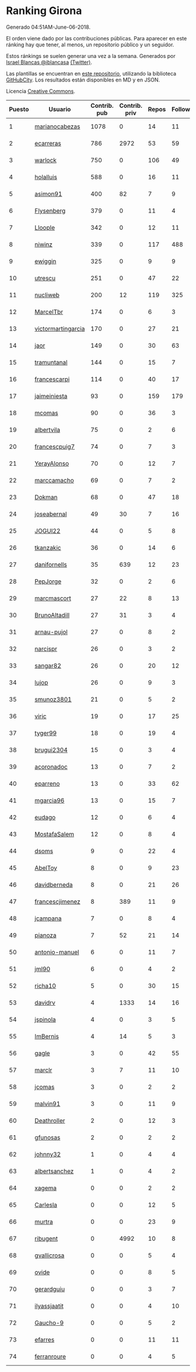 # Ranking Girona

Generado 04:51AM-June-06-2018.

El orden viene dado por las contribuciones públicas. Para aparecer en este ránking hay que tener, al menos, un repositorio público y un seguidor.

Estos ránkings se suelen generar una vez a la semana. Generados por [Israel Blancas @iblancasa](https://github.com/iblancasa/) [(Twitter)](https://twitter.com/iblancasa).

Las plantillas se encuentran en [este repositorio](https://github.com/iblancasa/GH-Spanish-Ranking), utilizando la biblioteca [GitHubCity](https://github.com/iblancasa/GitHubCity). Los resultados están disponibles en MD y en JSON.

Licencia [Creative Commons](https://creativecommons.org/licenses/by/4.0/).

| Puesto   |  Usuario  | Contrib. pub | Contrib. priv |Repos| Followers | Desde |  Avatar  |
|----------|-----------|--------------|---------------|-----|-----------|-------|----------|
|1|[marianocabezas](https://github.com/marianocabezas)|1078|0|14|11|2016-05-10|![marianocabezas](https://avatars0.githubusercontent.com/u/19290459)|
|2|[ecarreras](https://github.com/ecarreras)|786|2972|53|59|2010-06-02|![ecarreras](https://avatars3.githubusercontent.com/u/294235)|
|3|[warlock](https://github.com/warlock)|750|0|106|49|2010-02-03|![warlock](https://avatars2.githubusercontent.com/u/194981)|
|4|[holalluis](https://github.com/holalluis)|588|0|16|11|2011-09-27|![holalluis](https://avatars1.githubusercontent.com/u/1082644)|
|5|[asimon91](https://github.com/asimon91)|400|82|7|9|2015-07-06|![asimon91](https://avatars3.githubusercontent.com/u/13195695)|
|6|[Flysenberg](https://github.com/Flysenberg)|379|0|11|4|2017-09-22|![Flysenberg](https://avatars2.githubusercontent.com/u/32201366)|
|7|[Lloople](https://github.com/Lloople)|342|0|12|11|2013-10-11|![Lloople](https://avatars2.githubusercontent.com/u/5665466)|
|8|[niwinz](https://github.com/niwinz)|339|0|117|488|2011-06-11|![niwinz](https://avatars0.githubusercontent.com/u/843689)|
|9|[ewiggin](https://github.com/ewiggin)|325|0|9|9|2011-03-08|![ewiggin](https://avatars1.githubusercontent.com/u/657517)|
|10|[utrescu](https://github.com/utrescu)|251|0|47|22|2012-07-20|![utrescu](https://avatars0.githubusercontent.com/u/2011002)|
|11|[nucliweb](https://github.com/nucliweb)|200|12|119|325|2012-01-05|![nucliweb](https://avatars1.githubusercontent.com/u/1307927)|
|12|[MarcelTbr](https://github.com/MarcelTbr)|174|0|6|3|2016-11-18|![MarcelTbr](https://avatars3.githubusercontent.com/u/23552041)|
|13|[victormartingarcia](https://github.com/victormartingarcia)|170|0|27|21|2011-03-09|![victormartingarcia](https://avatars2.githubusercontent.com/u/659832)|
|14|[jaor](https://github.com/jaor)|149|0|30|63|2009-05-04|![jaor](https://avatars3.githubusercontent.com/u/80719)|
|15|[tramuntanal](https://github.com/tramuntanal)|144|0|15|7|2010-02-08|![tramuntanal](https://avatars0.githubusercontent.com/u/199462)|
|16|[francescarpi](https://github.com/francescarpi)|114|0|40|17|2010-05-26|![francescarpi](https://avatars2.githubusercontent.com/u/287872)|
|17|[jaimeiniesta](https://github.com/jaimeiniesta)|93|0|159|179|2008-03-09|![jaimeiniesta](https://avatars2.githubusercontent.com/u/2629)|
|18|[mcomas](https://github.com/mcomas)|90|0|36|3|2013-05-15|![mcomas](https://avatars3.githubusercontent.com/u/4439719)|
|19|[albertvila](https://github.com/albertvila)|75|0|2|6|2011-03-24|![albertvila](https://avatars0.githubusercontent.com/u/688206)|
|20|[francescpuig7](https://github.com/francescpuig7)|74|0|7|3|2016-06-15|![francescpuig7](https://avatars3.githubusercontent.com/u/19941550)|
|21|[YerayAlonso](https://github.com/YerayAlonso)|70|0|12|7|2012-05-29|![YerayAlonso](https://avatars2.githubusercontent.com/u/1788228)|
|22|[marccamacho](https://github.com/marccamacho)|69|0|7|2|2014-04-24|![marccamacho](https://avatars1.githubusercontent.com/u/7396184)|
|23|[Dokman](https://github.com/Dokman)|68|0|47|18|2012-09-06|![Dokman](https://avatars1.githubusercontent.com/u/2290904)|
|24|[joseabernal](https://github.com/joseabernal)|49|30|7|16|2011-11-23|![joseabernal](https://avatars2.githubusercontent.com/u/1215598)|
|25|[JOGUI22](https://github.com/JOGUI22)|44|0|5|8|2013-09-30|![JOGUI22](https://avatars0.githubusercontent.com/u/5580229)|
|26|[tkanzakic](https://github.com/tkanzakic)|36|0|14|6|2011-06-29|![tkanzakic](https://avatars0.githubusercontent.com/u/884028)|
|27|[danifornells](https://github.com/danifornells)|35|639|12|23|2012-12-03|![danifornells](https://avatars3.githubusercontent.com/u/2950939)|
|28|[PepJorge](https://github.com/PepJorge)|32|0|2|6|2013-03-08|![PepJorge](https://avatars1.githubusercontent.com/u/3807514)|
|29|[marcmascort](https://github.com/marcmascort)|27|22|8|13|2013-02-14|![marcmascort](https://avatars2.githubusercontent.com/u/3595718)|
|30|[BrunoAltadill](https://github.com/BrunoAltadill)|27|31|3|4|2015-12-29|![BrunoAltadill](https://avatars3.githubusercontent.com/u/16470099)|
|31|[arnau-pujol](https://github.com/arnau-pujol)|27|0|8|2|2016-08-28|![arnau-pujol](https://avatars3.githubusercontent.com/u/21292745)|
|32|[narcispr](https://github.com/narcispr)|26|0|3|2|2011-05-19|![narcispr](https://avatars3.githubusercontent.com/u/798275)|
|33|[sangar82](https://github.com/sangar82)|26|0|20|12|2010-12-15|![sangar82](https://avatars1.githubusercontent.com/u/524030)|
|34|[lujop](https://github.com/lujop)|26|0|9|3|2011-07-16|![lujop](https://avatars1.githubusercontent.com/u/920260)|
|35|[smunoz3801](https://github.com/smunoz3801)|21|0|5|2|2014-03-09|![smunoz3801](https://avatars1.githubusercontent.com/u/6901243)|
|36|[viric](https://github.com/viric)|19|0|17|25|2009-03-24|![viric](https://avatars1.githubusercontent.com/u/66664)|
|37|[tyger99](https://github.com/tyger99)|18|0|19|4|2016-09-18|![tyger99](https://avatars2.githubusercontent.com/u/22277221)|
|38|[brugui2304](https://github.com/brugui2304)|15|0|3|4|2015-09-07|![brugui2304](https://avatars2.githubusercontent.com/u/14168841)|
|39|[acoronadoc](https://github.com/acoronadoc)|13|0|7|2|2011-06-01|![acoronadoc](https://avatars2.githubusercontent.com/u/822481)|
|40|[eparreno](https://github.com/eparreno)|13|0|33|62|2008-03-13|![eparreno](https://avatars1.githubusercontent.com/u/3028)|
|41|[mgarcia96](https://github.com/mgarcia96)|13|0|15|7|2014-02-01|![mgarcia96](https://avatars1.githubusercontent.com/u/6561770)|
|42|[eudago](https://github.com/eudago)|12|0|6|4|2011-05-25|![eudago](https://avatars2.githubusercontent.com/u/809916)|
|43|[MostafaSalem](https://github.com/MostafaSalem)|12|0|8|4|2016-05-03|![MostafaSalem](https://avatars1.githubusercontent.com/u/19169958)|
|44|[dsoms](https://github.com/dsoms)|9|0|22|4|2011-07-13|![dsoms](https://avatars3.githubusercontent.com/u/912243)|
|45|[AbelToy](https://github.com/AbelToy)|8|0|9|23|2009-10-31|![AbelToy](https://avatars2.githubusercontent.com/u/147130)|
|46|[davidberneda](https://github.com/davidberneda)|8|0|21|26|2012-04-12|![davidberneda](https://avatars0.githubusercontent.com/u/1636163)|
|47|[francescjimenez](https://github.com/francescjimenez)|8|389|11|9|2012-05-30|![francescjimenez](https://avatars0.githubusercontent.com/u/1791741)|
|48|[jcampana](https://github.com/jcampana)|7|0|8|4|2012-07-16|![jcampana](https://avatars3.githubusercontent.com/u/1982571)|
|49|[pianoza](https://github.com/pianoza)|7|52|21|14|2013-02-28|![pianoza](https://avatars3.githubusercontent.com/u/3731130)|
|50|[antonio-manuel](https://github.com/antonio-manuel)|6|0|11|7|2015-04-09|![antonio-manuel](https://avatars0.githubusercontent.com/u/11867984)|
|51|[jml90](https://github.com/jml90)|6|0|4|2|2016-03-18|![jml90](https://avatars2.githubusercontent.com/u/17928538)|
|52|[richa10](https://github.com/richa10)|5|0|30|15|2014-12-06|![richa10](https://avatars3.githubusercontent.com/u/10096428)|
|53|[davidrv](https://github.com/davidrv)|4|1333|14|16|2009-03-09|![davidrv](https://avatars2.githubusercontent.com/u/61644)|
|54|[jspinola](https://github.com/jspinola)|4|0|3|5|2013-04-25|![jspinola](https://avatars3.githubusercontent.com/u/4253665)|
|55|[ImBernis](https://github.com/ImBernis)|4|14|5|3|2016-05-28|![ImBernis](https://avatars3.githubusercontent.com/u/19626829)|
|56|[gagle](https://github.com/gagle)|3|0|42|55|2012-02-17|![gagle](https://avatars0.githubusercontent.com/u/1446052)|
|57|[marclr](https://github.com/marclr)|3|7|11|10|2013-02-04|![marclr](https://avatars0.githubusercontent.com/u/3474291)|
|58|[jcomas](https://github.com/jcomas)|3|0|2|2|2013-12-30|![jcomas](https://avatars3.githubusercontent.com/u/6289333)|
|59|[malvin91](https://github.com/malvin91)|3|0|11|9|2014-02-27|![malvin91](https://avatars2.githubusercontent.com/u/6801363)|
|60|[Deathroller](https://github.com/Deathroller)|2|0|12|3|2014-06-18|![Deathroller](https://avatars3.githubusercontent.com/u/7921596)|
|61|[gfunosas](https://github.com/gfunosas)|2|0|2|2|2015-11-08|![gfunosas](https://avatars1.githubusercontent.com/u/15719214)|
|62|[johnny32](https://github.com/johnny32)|1|0|4|4|2013-03-20|![johnny32](https://avatars2.githubusercontent.com/u/3924718)|
|63|[albertsanchez](https://github.com/albertsanchez)|1|0|4|2|2014-04-08|![albertsanchez](https://avatars1.githubusercontent.com/u/7221778)|
|64|[xagema](https://github.com/xagema)|0|0|2|2|2012-05-23|![xagema](https://avatars2.githubusercontent.com/u/1770166)|
|65|[Carlesla](https://github.com/Carlesla)|0|0|12|5|2012-06-18|![Carlesla](https://avatars0.githubusercontent.com/u/1863714)|
|66|[murtra](https://github.com/murtra)|0|0|23|9|2012-06-05|![murtra](https://avatars3.githubusercontent.com/u/1818725)|
|67|[ribugent](https://github.com/ribugent)|0|4992|10|8|2011-11-08|![ribugent](https://avatars1.githubusercontent.com/u/1180455)|
|68|[gvallicrosa](https://github.com/gvallicrosa)|0|0|5|4|2012-09-13|![gvallicrosa](https://avatars0.githubusercontent.com/u/2340232)|
|69|[ovide](https://github.com/ovide)|0|0|8|5|2013-02-01|![ovide](https://avatars3.githubusercontent.com/u/3451025)|
|70|[gerardguiu](https://github.com/gerardguiu)|0|0|3|7|2013-10-14|![gerardguiu](https://avatars2.githubusercontent.com/u/5679102)|
|71|[ilyassjaatit](https://github.com/ilyassjaatit)|0|0|4|10|2013-12-06|![ilyassjaatit](https://avatars0.githubusercontent.com/u/6122534)|
|72|[Gaucho-9](https://github.com/Gaucho-9)|0|0|5|2|2014-01-27|![Gaucho-9](https://avatars3.githubusercontent.com/u/6517150)|
|73|[efarres](https://github.com/efarres)|0|0|11|11|2014-03-04|![efarres](https://avatars0.githubusercontent.com/u/6848360)|
|74|[ferranroure](https://github.com/ferranroure)|0|0|4|5|2015-09-28|![ferranroure](https://avatars0.githubusercontent.com/u/14871012)|
